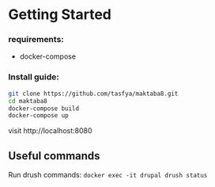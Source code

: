 # Getting Started

### requirements:

  - docker-compose

### Install guide:


```bash
git clone https://github.com/tasfya/maktaba8.git
cd maktaba8
docker-compose build
docker-compose up
```

visit http://localhost:8080

## Useful commands
Run drush commands: ```docker exec -it drupal drush status```
